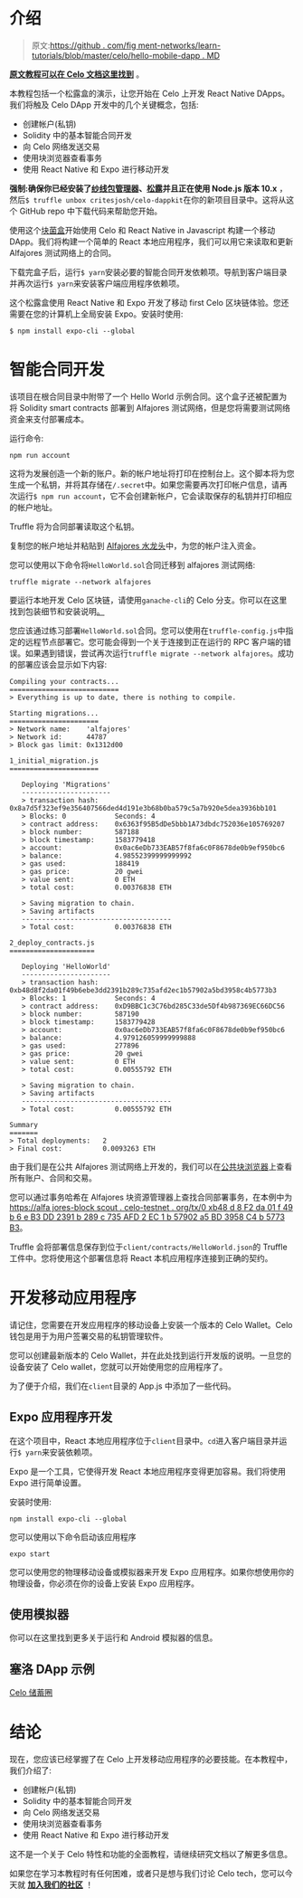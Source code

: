 # 介绍

> 原文:[https://github . com/fig ment-networks/learn-tutorials/blob/master/celo/hello-mobile-dapp . MD](https://github.com/figment-networks/learn-tutorials/blob/master/celo/hello-mobile-dapp.md)

[**原文教程可以在 Celo 文档这里找到**](https://docs.celo.org/v/master/developer-guide/start/hello-mobile-dapp) 。

本教程包括一个松露盒的演示，让您开始在 Celo 上开发 React Native DApps。我们将触及 Celo DApp 开发中的几个关键概念，包括:

*   创建帐户(私钥)
*   Solidity 中的基本智能合同开发
*   向 Celo 网络发送交易
*   使用块浏览器查看事务
*   使用 React Native 和 Expo 进行移动开发

**强制:**确保你已经安装了[纱线包管理器](https://yarnpkg.com/)、[松露](https://www.trufflesuite.com/truffle)并且**正在使用 Node.js 版本 10.x** ，然后`$ truffle unbox critesjosh/celo-dappkit`在你的新项目目录中。这将从这个 GitHub repo 中下载代码来帮助您开始。

使用这个[块菌盒](https://www.trufflesuite.com/boxes)开始使用 Celo 和 React Native in Javascript 构建一个移动 DApp。我们将构建一个简单的 React 本地应用程序，我们可以用它来读取和更新 Alfajores 测试网络上的合同。

下载完盒子后，运行`$ yarn`安装必要的智能合同开发依赖项。导航到客户端目录并再次运行`$ yarn`来安装客户端应用程序依赖项。

这个松露盒使用 React Native 和 Expo 开发了移动 first Celo 区块链体验。您还需要在您的计算机上全局安装 Expo。安装时使用:

```
$ npm install expo-cli --global
```

# 智能合同开发

该项目在根合同目录中附带了一个 Hello World 示例合同。这个盒子还被配置为将 Solidity smart contracts 部署到 Alfajores 测试网络，但是您将需要测试网络资金来支付部署成本。

运行命令:

```
npm run account 
```

这将为发展创造一个新的账户。新的帐户地址将打印在控制台上。这个脚本将为您生成一个私钥，并将其存储在`/.secret`中。如果您需要再次打印帐户信息，请再次运行`$ npm run account`，它不会创建新帐户，它会读取保存的私钥并打印相应的帐户地址。

Truffle 将为合同部署读取这个私钥。

复制您的帐户地址并粘贴到 [Alfajores 水龙头](https://celo.org/developers/faucet)中，为您的帐户注入资金。

您可以使用以下命令将`HelloWorld.sol`合同迁移到 alfajores 测试网络:

```
truffle migrate --network alfajores 
```

要运行本地开发 Celo 区块链，请使用`ganache-cli`的 Celo 分支。你可以在这里找到包装细节和安装说明[。](https://www.npmjs.com/package/@celo/ganache-cli)

您应该通过练习部署`HelloWorld.sol`合同。您可以使用在`truffle-config.js`中指定的远程节点部署它。您可能会得到一个关于连接到正在运行的 RPC 客户端的错误。如果遇到错误，尝试再次运行`truffle migrate --network alfajores`。成功的部署应该会显示如下内容:

```
Compiling your contracts...
===========================
> Everything is up to date, there is nothing to compile.

Starting migrations...
======================
> Network name:    'alfajores'
> Network id:      44787
> Block gas limit: 0x1312d00

1_initial_migration.js
======================

   Deploying 'Migrations'
   ----------------------
   > transaction hash:    0x8a7d5f323ef9e356407566ded4d191e3b68b0ba579c5a7b920e5dea3936bb101
   > Blocks: 0            Seconds: 4
   > contract address:    0x6363f95B5dDe5bbb1A73dbdc752036e105769207
   > block number:        587188
   > block timestamp:     1583779418
   > account:             0x0ac6eDb733EAB57f8fa6c0F8678de0b9ef950bc6
   > balance:             4.98552399999999992
   > gas used:            188419
   > gas price:           20 gwei
   > value sent:          0 ETH
   > total cost:          0.00376838 ETH

   > Saving migration to chain.
   > Saving artifacts
   -------------------------------------
   > Total cost:          0.00376838 ETH

2_deploy_contracts.js
=====================

   Deploying 'HelloWorld'
   ----------------------
   > transaction hash:    0xb48d8f2da01f49b6ebe3dd2391b289c735afd2ec1b57902a5bd3958c4b5773b3
   > Blocks: 1            Seconds: 4
   > contract address:    0xD9BBC1c3C76bd285C33de5Df4b987369EC66DC56
   > block number:        587190
   > block timestamp:     1583779428
   > account:             0x0ac6eDb733EAB57f8fa6c0F8678de0b9ef950bc6
   > balance:             4.979126059999999888
   > gas used:            277896
   > gas price:           20 gwei
   > value sent:          0 ETH
   > total cost:          0.00555792 ETH

   > Saving migration to chain.
   > Saving artifacts
   -------------------------------------
   > Total cost:          0.00555792 ETH

Summary
=======
> Total deployments:   2
> Final cost:          0.0093263 ETH 
```

由于我们是在公共 Alfajores 测试网络上开发的，我们可以在[公共块浏览器](https://alfajores-blockscout.celo-testnet.org/)上查看所有账户、合同和交易。

您可以通过事务哈希在 Alfajores 块资源管理器上查找合同部署事务，在本例中为[https://alfa jores-block scout . celo-testnet . org/tx/0 xb48 d 8 F2 da 01 f 49 b 6 e B3 DD 2391 b 289 c 735 AFD 2 EC 1 b 57902 a5 BD 3958 C4 b 5773 B3](https://alfajores-blockscout.celo-testnet.org/tx/0xb48d8f2da01f49b6ebe3dd2391b289c735afd2ec1b57902a5bd3958c4b5773b3)。

Truffle 会将部署信息保存到位于`client/contracts/HelloWorld.json`的 Truffle 工件中。您将使用这个部署信息将 React 本机应用程序连接到正确的契约。

# 开发移动应用程序

请记住，您需要在开发应用程序的移动设备上安装一个版本的 Celo Wallet。Celo 钱包是用于为用户签署交易的私钥管理软件。

您可以创建最新版本的 Celo Wallet，并在此处找到运行开发版的说明。一旦您的设备安装了 Celo wallet，您就可以开始使用您的应用程序了。

为了便于介绍，我们在`client`目录的 App.js 中添加了一些代码。

## Expo 应用程序开发

在这个项目中，React 本地应用程序位于`client`目录中。`cd`进入客户端目录并运行`$ yarn`来安装依赖项。

Expo 是一个工具，它使得开发 React 本地应用程序变得更加容易。我们将使用 Expo 进行简单设置。

安装时使用:

```
npm install expo-cli --global 
```

您可以使用以下命令启动该应用程序

```
expo start 
```

您可以使用您的物理移动设备或模拟器来开发 Expo 应用程序。如果你想使用你的物理设备，你必须在你的设备上安装 Expo 应用程序。

## 使用模拟器

你可以在这里找到更多关于运行和 Android 模拟器的信息。

## 塞洛 DApp 示例

[Celo 储蓄圈](https://github.com/celo-org/savings-circle-demo)

# 结论

现在，您应该已经掌握了在 Celo 上开发移动应用程序的必要技能。在本教程中，我们介绍了:

*   创建帐户(私钥)
*   Solidity 中的基本智能合同开发
*   向 Celo 网络发送交易
*   使用块浏览器查看事务
*   使用 React Native 和 Expo 进行移动开发

这不是一个关于 Celo 特性和功能的全面教程，请继续研究文档以了解更多信息。

如果您在学习本教程时有任何困难，或者只是想与我们讨论 Celo tech，您可以今天就 [**加入我们的社区**](https://discord.gg/fszyM7K) ！